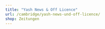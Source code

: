 ```yaml
---
title: "Yash News & Off Licence"
url: /cambridge/yash-news-und-off-licence/
shop: Zeitungen
---
```

